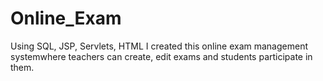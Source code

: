 # Online_Exam
Using SQL, JSP, Servlets, HTML I created this online exam management systemwhere teachers can create, edit exams and students participate in them.
